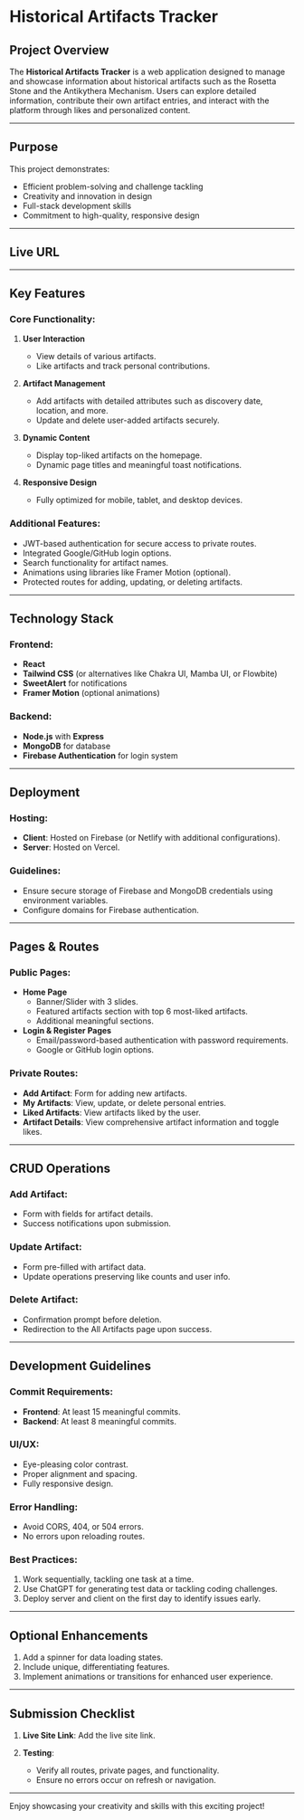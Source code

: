 # Historical Artifacts Tracker

## Project Overview

The **Historical Artifacts Tracker** is a web application designed to manage and showcase information about historical artifacts such as the Rosetta Stone and the Antikythera Mechanism. Users can explore detailed information, contribute their own artifact entries, and interact with the platform through likes and personalized content.

---

## Purpose

This project demonstrates:

- Efficient problem-solving and challenge tackling
- Creativity and innovation in design
- Full-stack development skills
- Commitment to high-quality, responsive design

---

## Live URL

[Visit the Live Website]:[https://historical-artifacts-f4424.web.app/](#)
---

## Key Features

### Core Functionality:

1. **User Interaction**
   - View details of various artifacts.
   - Like artifacts and track personal contributions.

2. **Artifact Management**
   - Add artifacts with detailed attributes such as discovery date, location, and more.
   - Update and delete user-added artifacts securely.

3. **Dynamic Content**
   - Display top-liked artifacts on the homepage.
   - Dynamic page titles and meaningful toast notifications.

4. **Responsive Design**
   - Fully optimized for mobile, tablet, and desktop devices.

### Additional Features:

- JWT-based authentication for secure access to private routes.
- Integrated Google/GitHub login options.
- Search functionality for artifact names.
- Animations using libraries like Framer Motion (optional).
- Protected routes for adding, updating, or deleting artifacts.

---

## Technology Stack

### Frontend:
- **React**
- **Tailwind CSS** (or alternatives like Chakra UI, Mamba UI, or Flowbite)
- **SweetAlert** for notifications
- **Framer Motion** (optional animations)

### Backend:
- **Node.js** with **Express**
- **MongoDB** for database
- **Firebase Authentication** for login system

---

## Deployment

### Hosting:
- **Client**: Hosted on Firebase (or Netlify with additional configurations).
- **Server**: Hosted on Vercel.

### Guidelines:
- Ensure secure storage of Firebase and MongoDB credentials using environment variables.
- Configure domains for Firebase authentication.

---

## Pages & Routes

### Public Pages:
- **Home Page**
  - Banner/Slider with 3 slides.
  - Featured artifacts section with top 6 most-liked artifacts.
  - Additional meaningful sections.
- **Login & Register Pages**
  - Email/password-based authentication with password requirements.
  - Google or GitHub login options.

### Private Routes:
- **Add Artifact**: Form for adding new artifacts.
- **My Artifacts**: View, update, or delete personal entries.
- **Liked Artifacts**: View artifacts liked by the user.
- **Artifact Details**: View comprehensive artifact information and toggle likes.

---

## CRUD Operations

### Add Artifact:
- Form with fields for artifact details.
- Success notifications upon submission.

### Update Artifact:
- Form pre-filled with artifact data.
- Update operations preserving like counts and user info.

### Delete Artifact:
- Confirmation prompt before deletion.
- Redirection to the All Artifacts page upon success.

---

## Development Guidelines

### Commit Requirements:
- **Frontend**: At least 15 meaningful commits.
- **Backend**: At least 8 meaningful commits.

### UI/UX:
- Eye-pleasing color contrast.
- Proper alignment and spacing.
- Fully responsive design.

### Error Handling:
- Avoid CORS, 404, or 504 errors.
- No errors upon reloading routes.

### Best Practices:
1. Work sequentially, tackling one task at a time.
2. Use ChatGPT for generating test data or tackling coding challenges.
3. Deploy server and client on the first day to identify issues early.

---

## Optional Enhancements

1. Add a spinner for data loading states.
2. Include unique, differentiating features.
3. Implement animations or transitions for enhanced user experience.

---

## Submission Checklist

1. **Live Site Link**: Add the live site link.


3. **Testing**:
   - Verify all routes, private pages, and functionality.
   - Ensure no errors occur on refresh or navigation.

---

Enjoy showcasing your creativity and skills with this exciting project!

